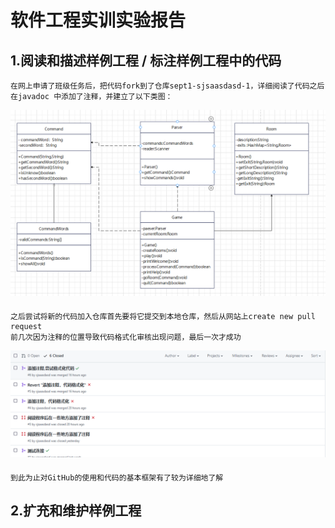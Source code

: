 # 软件工程实训实验报告

## 1.阅读和描述样例工程 / 标注样例工程中的代码

    在网上申请了班级任务后，把代码fork到了仓库sept1-sjsaasdasd-1，详细阅读了代码之后
    在javadoc 中添加了注释，并建立了以下类图：

![图片](UML类图.png)

####  

    之后尝试将新的代码加入仓库首先要将它提交到本地仓库，然后从网站上create new pull request
    前几次因为注释的位置导致代码格式化审核出现问题，最后一次才成功

![图片](上传的尝试.png)

####  

    到此为止对GitHub的使用和代码的基本框架有了较为详细地了解

## 2.扩充和维护样例工程
    